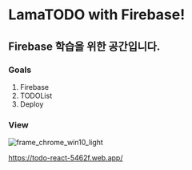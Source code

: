 # LamaTODO with Firebase!

## Firebase 학습을 위한 공간입니다.

### Goals

1. Firebase
2. TODOList
3. Deploy

### View

![frame_chrome_win10_light](https://user-images.githubusercontent.com/55645972/92112207-69d6aa80-ee28-11ea-8f6e-804eae559c7e.png)

https://todo-react-5462f.web.app/
